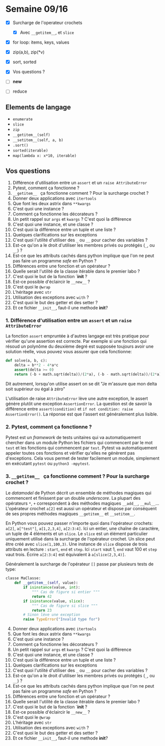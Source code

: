 # Semaine 09/16

- [x] Surcharge de l'operateur crochets
  - [x] Avec `__getitem__`, et `slice`
- [x] for loop: items, keys, values
- [x] zip(a,b), zip(*v)
- [x] sort, sorted
- [x] Vos questions ?

- [ ] __new__
- [ ] reduce 

## Elements de langage

- `enumerate`
- `slice`
- `zip`
- `__getitem__(self)`
- `__setitem__(self, a, b)`
- `.sort()`
- `sorted(iterable)`
- `map(lambda x: x*10, iterable)`

## Vos questions

1. Différence d'utilisation entre un `assert` et un `raise AttributeError`
2. Pytest, comment ça fonctionne ? 
3. `__getitem__ ` ça fonctionne comment ? Pour la surcharge crochet ? 
4. Donner deux applications avec `itertools`
5. Que font les deux astrix dans `**kwargs`
6. C'est quoi une instance ? 
7. Comment ça fonctionne les décorateurs ? 
8. Un petit rappel sur `args` et `kwargs` ? C'est quoi la différence
9. C'est quoi une instance, et une classe ? 
10. C'est quoi la différence entre un tuple et une liste ? 
11. Quelques clarifications sur les exceptions
12. C'est quoi l'utilité d'utiliser des `_` ou `__` pour cacher des variables ? 
13. Est-ce qu'on a le droit d'utiliser les membres privés ou protégés (`_`, ou `__`) ?
14. Est-ce que les attributs cachés dans python implique que l'on ne peut pas faire un programme *safe* en Python ?
15. Différences entre une fonction et un opérateur ? 
16. Quelle serait l'utilité de la classe itérable dans le premier labo ? 
17. C'est quoi le but de la fonction `__init__ ? 
18. Est-ce possible d'éclaircir le `__new__` ?
19. C'est quoi le `@wrap`
20. L'héritage avec `str`
21. Utilisation des exceptions avec `with` ?
22. C'est quoi le but des getter et des setter ? 
23. Et ce fichier `__init__`, faut-il une methode __init__? 


### 1. Différence d'utilisation entre un `assert` et un `raise AttributeError`

La fonction `assert` empruntée à d'autres langage est très pratique pour vérifier qu'une assertion est correcte. Par exemple si une fonction qui résoud un polynôme du deuxième degré est supposée toujours avoir une solution réelle, vous pouvez vous assurer que cela fonctionne: 

```python
def solve(a, b, c):
    delta = b**2 - 4*a*c
    assert(delta >= 0)
    return (-b + math.sqrt(delta))/(2*a), (-b - math.sqrt(delta))/(2*a)
```

Dit autrement, lorsqu'on utilise assert on se dit "Je m'assure que mon delta soit supérieur ou égal à zéro"

L'utilisation de raise `AttributeError` lève une autre exception, le assert génère plutôt une exception `AssertionError`. La question est de savoir la différence entre `assert(condition)` et `if not condition: raise AssertionError()`. La réponse est que l'assert est généralement plus lisible. 

### 2. Pytest, comment ça fonctionne ? 

Pytest est un *framework* de tests unitaires qui va automatiquement chercher dans un module Python les fichiers qui commencent par le mot `test` et les fonctions qui commencent par `test`. Pytest va automatiquement appeler toutes ces fonctions et vérifier qu'elles ne génèrent pas d'exceptions. Cela vous permet de tester facilement un module, simplement en exécutant `pytest` ou `python3 -mpytest`.

### 3. `__getitem__ ` ça fonctionne comment ? Pour la surcharge crochet ? 

Le *datamodel* de Python décrit un ensemble de méthodes magiques qui commencent et finissent par un double *underscore*. La plupart des opérateurs `*`, `+` correspondent à des méthodes magiques `__add__`, `__mul__`... L'opérateur crochet `a[2]` est aussi un opérateur et dispose par conséquent de ses propres méthodes magiques `__getitem__` et `__setitem__`. 

En Python vous pouvez passer n'importe quoi dans l'opérateur crochets: `a[2]`, `a["test"]`, `a[1,2,3,4]`, `a[2:3:4]`. Ici un entier, une chaîne de caractère, un tuple de 4 éléments et un `slice`. Le `slice` est un élément particulier uniquement utilisé dans la surcharge de l'opérateur crochet. Un slice peut être créé avec `slice(1,100,3)`. Une instance de `slice` dispose de trois attributs en lecture : `start`, `end` et `step`. Ici `start` vaut 1, `end` vaut 100 et `step` vaut trois. Écrire `a[2:3:4]` est équivalent à `a[slice(2,3,4)]`.

Généralement la surcharge de l'opérateur `[]` passe par plusieurs tests de type: 

```python
classe MaClasse:
    def __getitem__(self, value):
        if isinstance(value, int):
            """ Cas de figure si entier """
            return 42
        if isinstance(value, slice):
            """ Cas de figure si slice """
            return 23
        # Sinon lève une exception
        raise TypeError("Invalid type for")
```

4. Donner deux applications avec `itertools`
5. Que font les deux astrix dans `**kwargs`
6. C'est quoi une instance ? 
7. Comment ça fonctionne les décorateurs ? 
8. Un petit rappel sur `args` et `kwargs` ? C'est quoi la différence
9. C'est quoi une instance, et une classe ? 
10. C'est quoi la différence entre un tuple et une liste ? 
11. Quelques clarifications sur les exceptions
12. C'est quoi l'utilité d'utiliser des `_` ou `__` pour cacher des variables ? 
13. Est-ce qu'on a le droit d'utiliser les membres privés ou protégés (`_`, ou `__`) ?
14. Est-ce que les attributs cachés dans python implique que l'on ne peut pas faire un programme *safe* en Python ?
15. Différences entre une fonction et un opérateur ? 
16. Quelle serait l'utilité de la classe itérable dans le premier labo ? 
17. C'est quoi le but de la fonction `__init__ ? 
18. Est-ce possible d'éclaircir le `__new__` ?
19. C'est quoi le `@wrap`
20. L'héritage avec `str`
21. Utilisation des exceptions avec `with` ?
22. C'est quoi le but des getter et des setter ? 
23. Et ce fichier `__init__`, faut-il une methode __init__? 